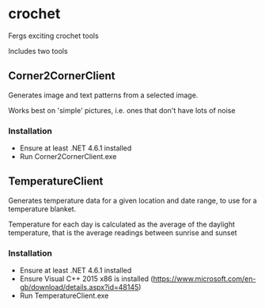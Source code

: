 # crochet
Fergs exciting crochet tools

Includes two tools

## Corner2CornerClient

Generates image and text patterns from a selected image.

Works best on 'simple' pictures, i.e. ones that  don't have lots of noise

### Installation

* Ensure at least .NET 4.6.1 installed
* Run Corner2CornerClient.exe

## TemperatureClient

Generates temperature data for a given location and date range, to use for a temperature blanket.

Temperature for each day is calculated as the average of the daylight temperature, that is the average readings between sunrise and sunset

### Installation

* Ensure at least .NET 4.6.1 installed
* Ensure Visual C++ 2015 x86 is installed (https://www.microsoft.com/en-gb/download/details.aspx?id=48145)
* Run TemperatureClient.exe
